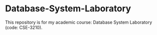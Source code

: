 # Database-System-Laboratory
This repository is for my academic course: Database System Laboratory (code: CSE-3210).
